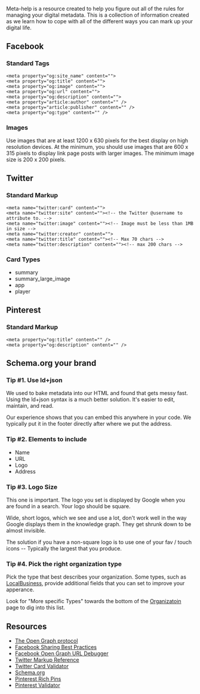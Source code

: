 Meta-help is a resource created to help you figure out all of the rules for managing your digital metadata. This is a collection of information created as we learn how to cope with all of the different ways you can mark up your digital life.

## Facebook

### Standard Tags

    <meta property="og:site_name" content="">
    <meta property="og:title" content="">
    <meta property="og:image" content="">
    <meta property="og:url" content="">
    <meta property="og:description" content="">
    <meta property="article:author" content="" />
    <meta property="article:publisher" content="" />
    <meta property="og:type" content="" />

### Images

Use images that are at least 1200 x 630 pixels for the best display on high resolution devices. At the minimum, you should use images that are 600 x 315 pixels to display link page posts with larger images. The minimum image size is 200 x 200 pixels.

## Twitter

### Standard Markup

    <meta name="twitter:card" content="">
    <meta name="twitter:site" content=""><!-- the Twitter @username to attribute to. -->
    <meta name="twitter:image" content=""><!-- Image must be less than 1MB in size -->
    <meta name="twitter:creator" content="">
    <meta name="twitter:title" content=""><!-- Max 70 chars -->
    <meta name="twitter:description" content=""><!-- max 200 chars -->

### Card Types
* summary
* summary_large_image
* app
* player

## Pinterest

### Standard Markup

    <meta property="og:title" content="" />
    <meta property="og:description" content="" />

## Schema.org your brand

### Tip #1. Use ld+json

We used to bake metadata into our HTML and found that gets messy fast. Using the ld+json syntax is a much better solution. It's easier to edit, maintain, and read. 

Our experience shows that you can embed this anywhere in your code. We typically put it in the footer directly after where we put the address.

### Tip #2. Elements to include

* Name
* URL
* Logo
* Address

### Tip #3. Logo Size

This one is important. The logo you set is displayed by Google when you are found in a search. Your logo should be square. 

Wide, short logos, which we see and use a lot, don't work well in the way Google displays them in the knowledge graph. They get shrunk down to be almost invisible.

The solution if you have a non-square logo is to use one of your fav / touch icons -- Typically the largest that you produce.

### Tip #4. Pick the right organization type

Pick the type that best describes your organization. Some types, such as [LocalBusiness](http://schema.org/LocalBusiness), provide additional fields that you can set to improve your apperance.

Look for "More specific Types" towards the bottom of the [Organizatoin](http://schema.org/Organization) page to dig into this list.

## Resources

* [The Open Graph protocol](http://ogp.me/)
* [Facebook Sharing Best Practices](https://developers.facebook.com/docs/sharing/best-practices)
* [Facebook Open Graph URL Debugger](https://developers.facebook.com/tools/debug)
* [Twitter Markup Reference](https://dev.twitter.com/cards/markup)
* [Twitter Card Validator](https://cards-dev.twitter.com/validator)
* [Schema.org](http://schema.org/)
* [Pinterest Rich Pins](https://developers.pinterest.com/docs/rich-pins/overview/)
* [Pinterest Validator](https://developers.pinterest.com/docs/rich-pins/validator/)
